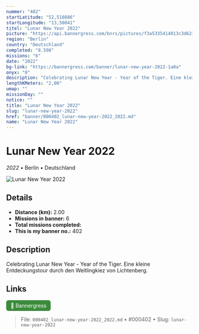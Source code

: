 ```yaml
---
nummer: "402"
startLatitude: "52,510886"
startLongitude: "13,50041"
titel: "Lunar New Year 2022"
picture: "https://api.bannergress.com/bnrs/pictures/f3a5335414013c3d6216920860508c71"
region: "Berlin"
country: "Deutschland"
completed: "8.598"
missions: "6"
date: "2022"
bg-link: "https://bannergress.com/banner/lunar-new-year-2022-1a0a"
onyx: "0"
description: "Celebrating Lunar New Year - Year of the Tiger. Eine kleine Entdeckungstour durch den Weitlingkiez von Lichtenberg."
lengthKMeters: "2,00"
umap: ""
missionDay: ""
notice: ""
title: "Lunar New Year 2022"
slug: "lunar-new-year-2022"
href: "banner/000402_lunar-new-year-2022_2022.md"
name: "Lunar New Year 2022"
---
```

# Lunar New Year 2022

*2022* • Berlin • Deutschland

![Lunar New Year 2022](https://api.bannergress.com/bnrs/pictures/f3a5335414013c3d6216920860508c71)



## Details
- **Distance (km):** 2.00
- **Missions in banner:** 6
- **Total missions completed:** 
- **This is my banner no.:** 402



## Description
Celebrating Lunar New Year - Year of the Tiger. Eine kleine Entdeckungstour durch den Weitlingkiez von Lichtenberg.



## Links
<a href="https://bannergress.com/banner/lunar-new-year-2022-1a0a" target="_blank" style="display:inline-block;margin-right:8px;padding:6px 12px;background:#3c8b3c;color:#fff;text-decoration:none;border-radius:6px;">🔗 Bannergress</a>



> File: `000402_lunar-new-year-2022_2022.md` • #000402 • Slug: `lunar-new-year-2022`
